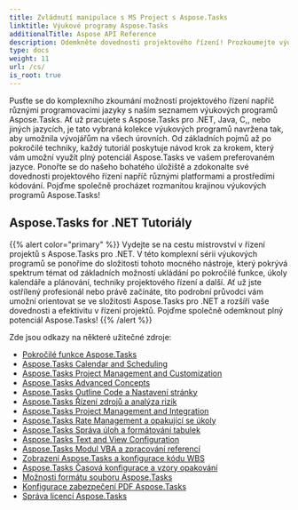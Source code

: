 ```yaml
---
title: Zvládnutí manipulace s MS Project s Aspose.Tasks
linktitle: Výukové programy Aspose.Tasks
additionalTitle: Aspose API Reference
description: Odemkněte dovednosti projektového řízení! Prozkoumejte výukové programy Aspose.Tasks pro .NET, Java, C++ a další. Zvyšte své dovednosti ve více jazycích bez námahy.
type: docs
weight: 11
url: /cs/
is_root: true
---
```


Pusťte se do komplexního zkoumání možností projektového řízení napříč různými programovacími jazyky s naším seznamem výukových programů Aspose.Tasks. Ať už pracujete s Aspose.Tasks pro .NET, Java, C,, nebo jiných jazycích, je tato vybraná kolekce výukových programů navržena tak, aby umožnila vývojářům na všech úrovních. Od základních pojmů až po pokročilé techniky, každý tutoriál poskytuje návod krok za krokem, který vám umožní využít plný potenciál Aspose.Tasks ve vašem preferovaném jazyce. Ponořte se do našeho bohatého úložiště a zdokonalte své dovednosti projektového řízení napříč různými platformami a prostředími kódování. Pojďme společně procházet rozmanitou krajinou výukových programů Aspose.Tasks!

## Aspose.Tasks for .NET Tutoriály
{{% alert color="primary" %}}
Vydejte se na cestu mistrovství v řízení projektů s Aspose.Tasks pro .NET. V této komplexní sérii výukových programů se ponoříme do složitosti tohoto mocného nástroje, který pokrývá spektrum témat od základních možností ukládání po pokročilé funkce, úkoly kalendáře a plánování, techniky projektového řízení a další. Ať už jste ostřílený profesionál nebo právě začínáte, tito podrobní průvodci vám umožní orientovat se ve složitosti Aspose.Tasks pro .NET a rozšíří vaše dovednosti a efektivitu v řízení projektů. Pojďme společně odemknout plný potenciál Aspose.Tasks!
{{% /alert %}}

Zde jsou odkazy na některé užitečné zdroje:
 
- [Pokročilé funkce Aspose.Tasks](./net/advanced-features/)
- [Aspose.Tasks Calendar and Scheduling](./net/calendar-scheduling/)
- [Aspose.Tasks Project Management and Customization](./net/tasks-project-management/)
- [Aspose.Tasks Advanced Concepts](./net/advanced-concepts/)
- [Aspose.Tasks Outline Code a Nastavení stránky](./net/outline-code-page-settings/)
- [Aspose.Tasks Řízení zdrojů a analýza rizik](./net/resource-risk-analysis/)
- [Aspose.Tasks Project Management and Integration](./net/project-management-integration/)
- [Aspose.Tasks Rate Management a opakující se úkoly](./net/rate-recurring-tasks/)
- [Aspose.Tasks Správa úloh a formátování tabulek](./net/task-table-management/)
- [Aspose.Tasks Text and View Configuration](./net/text-view-configuration/)
- [Aspose.Tasks Modul VBA a zpracování referencí](./net/vba-module-reference/)
- [Zobrazení Aspose.Tasks a konfigurace kódu WBS](./net/view-wbs-code-configuration/)
- [Aspose.Tasks Časová konfigurace a vzory opakování](./net/time-recurrence-configuration/)
- [Možnosti formátu souboru Aspose.Tasks](./net/file-format-options/)
- [Konfigurace zabezpečení PDF Aspose.Tasks](./net/pdf-security-configuration/)
- [Správa licencí Aspose.Tasks](./net/license-management/)
